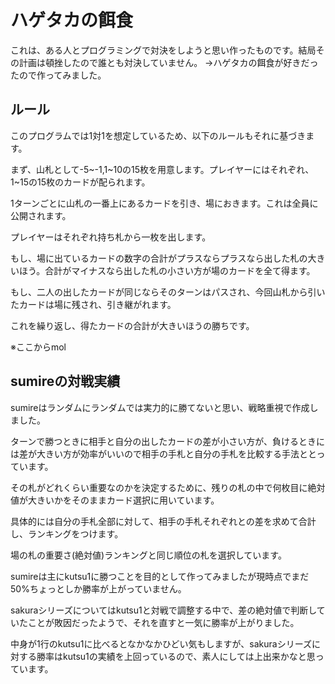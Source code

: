 # ハゲタカの餌食

これは、ある人とプログラミングで対決をしようと思い作ったものです。結局その計画は頓挫したので誰とも対決していません。
→ハゲタカの餌食が好きだったので作ってみました。

## ルール
このプログラムでは1対1を想定しているため、以下のルールもそれに基づきます。

まず、山札として-5\~-1,1\~10の15枚を用意します。プレイヤーにはそれぞれ、1\~15の15枚のカードが配られます。

1ターンごとに山札の一番上にあるカードを引き、場におきます。これは全員に公開されます。

プレイヤーはそれぞれ持ち札から一枚を出します。

もし、場に出ているカードの数字の合計がプラスならプラスなら出した札の大きいほう。合計がマイナスなら出した札の小さい方が場のカードを全て得ます。

もし、二人の出したカードが同じならそのターンはパスされ、今回山札から引いたカードは場に残され、引き継がれます。

これを繰り返し、得たカードの合計が大きいほうの勝ちです。




※ここからmol

## sumireの対戦実績
sumireはランダムにランダムでは実力的に勝てないと思い、戦略重視で作成しました。

ターンで勝つときに相手と自分の出したカードの差が小さい方が、負けるときには差が大きい方が効率がいいので相手の手札と自分の手札を比較する手法ととっています。

その札がどれくらい重要なのかを決定するために、残りの札の中で何枚目に絶対値が大きいかをそのままカード選択に用いています。

具体的には自分の手札全部に対して、相手の手札それぞれとの差を求めて合計し、ランキングをつけます。

場の札の重要さ(絶対値)ランキングと同じ順位の札を選択しています。

sumireは主にkutsu1に勝つことを目的として作ってみましたが現時点でまだ50%ちょっとしか勝率が上がっていません。

sakuraシリーズについてはkutsu1と対戦で調整する中で、差の絶対値で判断していたことが敗因だったようで、それを直すと一気に勝率が上がりました。

中身が1行のkutsu1に比べるとなかなかひどい気もしますが、sakuraシリーズに対する勝率はkutsu1の実績を上回っているので、素人にしては上出来かなと思っています。
